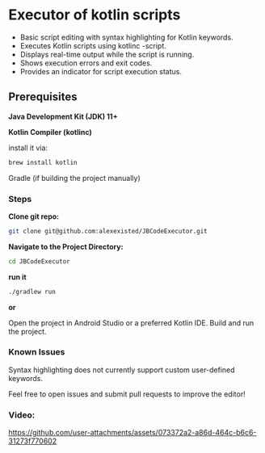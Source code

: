 # Executor of kotlin scripts
- Basic script editing with syntax highlighting for Kotlin keywords.
- Executes Kotlin scripts using kotlinc -script.
- Displays real-time output while the script is running.
- Shows execution errors and exit codes.
- Provides an indicator for script execution status.

## Prerequisites

**Java Development Kit (JDK) 11+**

**Kotlin Compiler (kotlinc)**

install it via:
~~~bash
brew install kotlin
~~~
Gradle (if building the project manually)

### Steps

**Clone git repo:**
~~~bash
git clone git@github.com:alexexisted/JBCodeExecutor.git
~~~

**Navigate to the Project Directory:**
~~~bash
cd JBCodeExecutor
~~~

**run it**
~~~bash
./gradlew run
~~~

**or**

Open the project in Android Studio or a preferred Kotlin IDE.
Build and run the project.

### Known Issues
Syntax highlighting does not currently support custom user-defined keywords.

Feel free to open issues and submit pull requests to improve the editor!

### Video:
https://github.com/user-attachments/assets/073372a2-a86d-464c-b6c6-31273f770602

